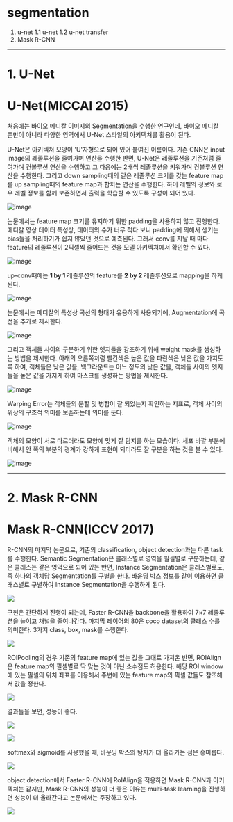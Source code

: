 # segmentation

1. u-net
1.1 u-net
1.2 u-net transfer
2. Mask R-CNN

   
---
# 1. U-Net
# U-Net(MICCAI 2015)

처음에는 바이오 메디칼 이미지의 Segmentation을 수행한 연구인데,  바이오 메디칼 뿐만이 아니라 다양한 영역에서 U-Net 스타일의 아키텍쳐를 활용이 된다.

U-Net은 아키텍쳐 모양이 'U'자형으로 되어 있어 붙여진 이름이다. 
기존 CNN은 input image의 레졸루션을 줄여가며 연산을 수행한 반면, U-Net은 레졸루션을 기존처럼 줄여가며 컨볼루션 연산을 수행하고 그 다음에는 2배씩 레졸루션을 키워가며 컨볼루션 연산을 수행한다.
그리고 down sampling때의 같은 레졸루션 크기를 갖는 feature map를 up sampling때의 feature map과 합치는 연산을 수행한다.
하이 레벨의 정보와 로우 레벨 정보를 함께 보존하면서 출력을 학습할 수 있도록 구성이 되어 있다.

![image](https://github.com/seonydg/segmentation/assets/85072322/5378896b-0382-41f7-b57e-7a044b43a22f)


논문에서는 feature map 크기를 유지하기 위한 padding을 사용하지 않고 진행한다. 메디칼 영상 데이터 특성상, 데이터의 수가 너무 적다 보니 padding에 의해서 생기는 bias들을 처리하기가 쉽지 않았던 것으로 예측된다.
그래서 conv를 지날 때 마다 feature의 레졸루션이 2픽셀씩 줄어드는 것을 모델 아키텍쳐에서 확인할 수 있다.

![image](https://github.com/seonydg/segmentation/assets/85072322/92cad790-9954-4a9f-a502-fa8cdcb783b1)


up-conv때에는 **1 by 1** 레졸루션의 feature를 **2 by 2** 레졸루션으로 mapping을 하게 된다.

![image](https://github.com/seonydg/segmentation/assets/85072322/20b6274c-503d-4d7e-9304-db1ba023d534)


눈문에서는 메디칼의 특성상 곡선의 형태가 유용하게 사용되기에, Augmentation에 곡선을 추가로 제시한다. 

![image](https://github.com/seonydg/segmentation/assets/85072322/bbc962a4-2eda-4be5-b193-efcaa1c862c1)


그리고 객체들 사이의 구분하기 위한 엣지들을 강조하기 위해 weight mask를 생성하는 방법을 제시한다. 아래의 오른쪽처럼 빨간색은 높은 값을 파란색은 낮은 값을 가지도록 하여, 객체들은 낮은 값을, 백그라운드는 어느 정도의 낮은 값을, 객체들 사이의 엣지들을 높은 값을 가지게 하여 마스크를 생성하는 방법을 제시한다.

![image](https://github.com/seonydg/segmentation/assets/85072322/c951b364-ff60-4a6b-8179-17af4b7db2a8)


Warping Error는 객체들의 분할 및 병합이 잘 되었는지 확인하는 지표로, 객체 사이의 위상의 구조적 의미를 보존하는데 의미를 둔다.

![image](https://github.com/seonydg/segmentation/assets/85072322/4ea61636-68d9-4c36-ab66-cdf091af8ecc)


객체의 모양이 서로 다르더라도 모양에 맞게 잘 탐지를 하는 모습이다. 세포 바깥 부분에 비해서 안 쪽의 부분의 경계가 강하게 표현이 되더라도 잘 구분을 하는 것을 볼 수 있다.


![image](https://github.com/seonydg/segmentation/assets/85072322/5616dc2b-408e-4a7b-a2b2-eeaee718eb6f)


---
# 2. Mask R-CNN
# Mask R-CNN(ICCV 2017)

R-CNN의 마지막 논문으로, 기존의 classification, object detection과는 다른 task를 수행한다. Semantic Segmentation은 클래스별로 영역을 필셀별로 구분하는데, 같은 클래스는 같은 영역으로 되어 있는 반면, Instance Segmentation은 클래스별로도, 즉 하나의 객체당 Segmentation를 구별을 한다.
바운딩 박스 정보를 같이 이용하면 클래스별로 구별하여 Instance Segmentation을 수행하게 된다.

![](https://velog.velcdn.com/images/seonydg/post/68101410-f579-4a9a-8764-16a563942efa/image.png)


구현은 간단하게 진행이 되는데, Faster R-CNN을 backbone을 활용하여 7×7 레졸루션을 늘이고 채널을 줄여나간다. 마지막 레이어의 80은 coco dataset의 클래스 수를 의미한다.
3가지 class, box, mask를 수행한다.

![](https://velog.velcdn.com/images/seonydg/post/820b74d2-4c44-4c82-90fe-95201643ac59/image.png)


ROIPooling의 경우 기존의 feature map에 있는 값을 그대로 가져온 반면, ROIAlign은 feature map의 필셀별로 딱 맞는 것이 아닌 소수점도 허용한다. 해당 ROI window에 있는 필셀의 위치 좌표를 이용해서 주변에 있는 feature map의 픽셀 값들도 참조해서 값을 정한다.

![](https://velog.velcdn.com/images/seonydg/post/0e57187e-7316-4624-afd3-88f2fb77c75d/image.png)


결과들을 보면, 성능이 좋다.


![](https://velog.velcdn.com/images/seonydg/post/b2b80c8a-fca3-4aba-83fd-8b9b6706f6d3/image.png)


![](https://velog.velcdn.com/images/seonydg/post/af6e1add-bece-483b-ae12-08d57e79f243/image.png)


softmax와 sigmoid를 사용했을 때, 바운딩 박스의 탐지가 더 올라가는 점은 흥미롭다.

![](https://velog.velcdn.com/images/seonydg/post/ea5b7179-aee8-4dd7-8e89-1bf3cfdf547b/image.png)


object detection에서 Faster R-CNN에 RoIAlign을 적용하면 Mask R-CNN과 아키텍쳐는 같지만, Mask R-CNN의 성능이 더 좋은 이유는 multi-task learning을 진행하면 성능이 더 올라간다고 논문에서는 주장하고 있다.

![](https://velog.velcdn.com/images/seonydg/post/c2e5c3b0-8051-4be5-9c5b-6c02098b686a/image.png)
